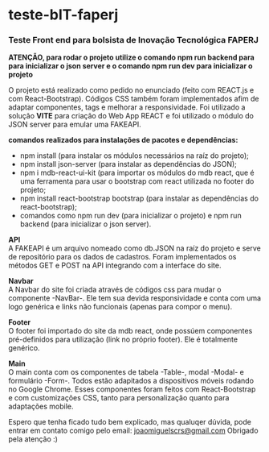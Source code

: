 # teste-bIT-faperj

<h3>Teste Front end para bolsista de Inovação Tecnológica FAPERJ</h3>

<b>ATENÇÃO, para rodar o projeto utilize o comando npm run backend para para inicializar o json server e o comando npm run dev para inicializar o projeto</b>

O projeto está realizado como pedido no enunciado (feito com REACT.js e com React-Bootstrap). 
Códigos CSS também foram implementados afim de adaptar componentes, tags e melhorar a responsividade.
Foi utilizado a solução <b>VITE</b> para criação do Web App REACT e foi utilizado o módulo do JSON server para emular uma FAKEAPI.

<b>comandos realizados para instalações de pacotes e dependências:</b>
<ul>
  <li>npm install (para instalar os módulos necessários na raíz do projeto);</li>
  <li>npm install json-server (para instalar as dependências do JSON);</li>
  <li>npm i mdb-react-ui-kit (para importar os módulos do mdb react, que é uma ferramenta para usar o bootstrap com react utilizada no footer do projeto;</li>
  <li>npm install react-bootstrap bootstrap (para instalar as dependências do react-bootstrap);</li>
  <li>comandos como npm run dev (para inicializar o projeto) e npm run backend (para inicializar o json server).</li>
</ul>

<b>API</b><br/>
A FAKEAPI é um arquivo nomeado como db.JSON na raíz do projeto e serve de repositório para os dados de cadastros. Foram implementados
os métodos GET e POST na API integrando com a interface do site.

<b>Navbar</b><br/>
A Navbar do site foi criada através de códigos css para mudar o componente -NavBar-. Ele tem sua devida responsividade e conta com uma logo genérica e links não funcionais (apenas para compor o menu).

<b>Footer</b><br/>
O footer foi importado do site da mdb react, onde possúem componentes pré-definidos para utilização (link no próprio footer). Ele é totalmente genérico.

<b>Main</b><br/>
O main conta com os componentes de tabela -Table-, modal -Modal- e formulário -Form-. Todos estão adapitados a dispositivos móveis rodando no Google Chrome. Esses componentes foram feitos com React-Bootstrap e com customizações CSS, tanto para personalização quanto para adaptações mobile.

Espero que tenha ficado tudo bem explicado, mas qualuqer dúvida, pode entrar em contato comigo pelo email: joaomiguelscrs@gmail.com
Obrigado pela atenção :)
